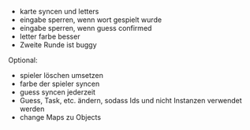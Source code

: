 - karte syncen und letters
- eingabe sperren, wenn wort gespielt wurde
- eingabe sperren, wenn guess confirmed
- letter farbe besser
- Zweite Runde ist buggy

Optional:

- spieler löschen umsetzen
- farbe der spieler syncen
- guess syncen jederzeit
- Guess, Task, etc. ändern, sodass Ids und nicht Instanzen verwendet werden
- change Maps zu Objects
